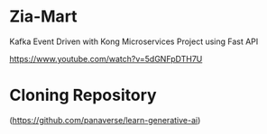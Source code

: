 # Zia-Mart
Kafka Event Driven with Kong Microservices Project using Fast API

https://www.youtube.com/watch?v=5dGNFpDTH7U

# Cloning Repository
(https://github.com/panaverse/learn-generative-ai)

